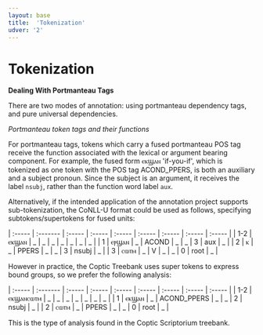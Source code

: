 ```yaml
---
layout: base
title:  'Tokenization'
udver: '2'
---
```


# Tokenization

**Dealing With Portmanteau Tags**

There are two modes of annotation: using portmanteau dependency tags, and pure universal dependencies.

*Portmanteau token tags and their functions*

For portmanteau tags, tokens which carry a fused portmanteau POS tag receive the function associated with the lexical or argument bearing component. For example, the fused form ⲉⲕϣⲁⲛ 'if-you-if', which is tokenized as one token with the POS tag ACOND_PPERS, is both an auxiliary and a subject pronoun. Since the subject is an argument, it receives the label `nsubj`, rather than the function word label `aux`.

Alternatively, if the intended application of the annotation project supports sub-tokenization, the CoNLL-U format could be used as follows, specifying subtokens/supertokens for fused units:

| :----- | :------- | :----- | :----- | :----- | :----- | :----- | :----- | :----- |
| 1-2   | ⲉⲕϣⲁⲛ   	| _      	| _     	| _   	| _		| _   	| _	| _ |
| 1     | ⲉⲣϣⲁⲛ   	| _   	| ACOND 	| _	| _   	| 3   	| aux	| _ |
| 2     | ⲕ   	| _    	| PPERS 	| _  	| _       	| 3	| nsubj	| _ |
| 3     | ⲥⲱⲧⲙ   |	_    	| V	| _	| _		| 0   	| root	| _ |

However in practice, the Coptic Treebank uses super tokens to express bound groups, so we prefer the following analysis:

| :----- | :------- | :----- | :----- | :----- | :----- | :----- | :----- | :----- |
| 1-2   | ⲉⲕϣⲁⲛⲥⲱⲧⲙ   	| _      	| _     	| _   	| _		| _   	| _	| _ |
| 1     | ⲉⲕϣⲁⲛ   	| _   	| ACOND_PPERS 	| _	| _   	| 2   	| nsubj	| _ |
| 2     | ⲥⲱⲧⲙ   	| _    	| PPERS 	| _  	| _       	| 0	| root	| _ |

This is the type of analysis found in the Coptic Scriptorium treebank.

